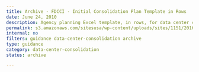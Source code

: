 ```yaml
---
title: Archive - FDCCI - Initial Consolidation Plan Template in Rows
date: June 24, 2010
description: Agency planning Excel template, in rows, for data center consolidation.
permalink: s3.amazonaws.com/sitesusa/wp-content/uploads/sites/1151/2016/11/FDCCI-Initial-Consolidation-Template-in-Rows.xls
internal: no
filters: guidance data-center-consolidation archive
type: guidance
category: data-center-consolidation
status: archive

---
```

